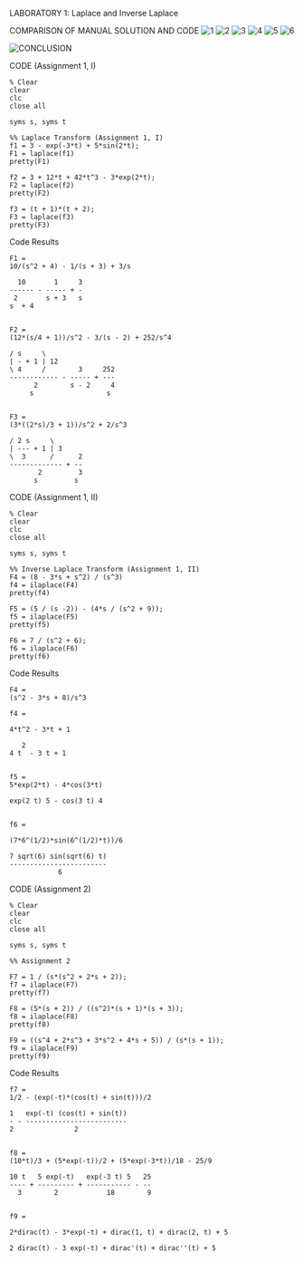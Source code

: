 LABORATORY 1: Laplace and Inverse Laplace 

COMPARISON OF MANUAL SOLUTION AND CODE
![1](https://github.com/Lenyilagan/G_3_Assignment_2024/assets/159031775/e888d58b-3fb2-4a15-83e5-4e8d9433ac55)
![2](https://github.com/Lenyilagan/G_3_Assignment_2024/assets/159031775/688c4170-2098-4971-a9da-338031307352)
![3](https://github.com/Lenyilagan/G_3_Assignment_2024/assets/159031775/c3a4e4bc-94c5-4aca-99b4-d5f959b008d5)
![4](https://github.com/Lenyilagan/G_3_Assignment_2024/assets/160506092/7c4d8edb-333b-42fd-96ff-3a5ccf082853)
![5](https://github.com/Lenyilagan/G_3_Assignment_2024/assets/160506092/05a5a040-0674-4fb5-9e41-27a100e38af9)
![6](https://github.com/Lenyilagan/G_3_Assignment_2024/assets/161393545/52fdbc20-1efa-4cc8-b4c2-9c0e67d8054b)

![CONCLUSION](https://github.com/Lenyilagan/G_3_Assignment_2024/assets/160560665/d32fc5ee-8d0d-423e-b45e-c09cb16eb0b6)

CODE (Assignment 1, I)

    % Clear
    clear
    clc
    close all
    
    syms s, syms t
    
    %% Laplace Transform (Assignment 1, I)
    f1 = 3 - exp(-3*t) + 5*sin(2*t);
    F1 = laplace(f1)
    pretty(F1)
    
    f2 = 3 + 12*t + 42*t^3 - 3*exp(2*t);
    F2 = laplace(f2)
    pretty(F2)
    
    f3 = (t + 1)*(t + 2);
    F3 = laplace(f3)
    pretty(F3)

Code Results

    F1 =
    10/(s^2 + 4) - 1/(s + 3) + 3/s
     
      10       1     3
    ------ - ----- + -
     2       s + 3   s
    s  + 4
    
     
    F2 = 
    (12*(s/4 + 1))/s^2 - 3/(s - 2) + 252/s^4
     
    / s     \
    | - + 1 | 12
    \ 4     /        3     252
    ------------ - ----- + ---
          2        s - 2     4
         s                  s
    
     
    F3 =  
    (3*((2*s)/3 + 1))/s^2 + 2/s^3
     
    / 2 s     \
    | --- + 1 | 3
    \  3      /      2
    ------------- + --
           2         3
          s         s

CODE (Assignment 1, II)

    % Clear
    clear
    clc
    close all
    
    syms s, syms t
    
    %% Inverse Laplace Transform (Assignment 1, II)
    F4 = (8 - 3*s + s^2) / (s^3)
    f4 = ilaplace(F4)
    pretty(f4)
    
    F5 = (5 / (s -2)) - (4*s / (s^2 + 9));
    f5 = ilaplace(F5)
    pretty(f5)
    
    F6 = 7 / (s^2 + 6);
    f6 = ilaplace(F6)
    pretty(f6)


Code Results

    F4 =
    (s^2 - 3*s + 8)/s^3
     
    f4 =
     
    4*t^2 - 3*t + 1
     
       2
    4 t  - 3 t + 1
    
     
    f5 =
    5*exp(2*t) - 4*cos(3*t)
     
    exp(2 t) 5 - cos(3 t) 4
    
     
    f6 =
     
    (7*6^(1/2)*sin(6^(1/2)*t))/6
     
    7 sqrt(6) sin(sqrt(6) t)
    ------------------------
                6
                
CODE (Assignment 2)

    % Clear
    clear
    clc
    close all
    
    syms s, syms t
    
    %% Assignment 2
    
    F7 = 1 / (s*(s^2 + 2*s + 2));
    f7 = ilaplace(F7)
    pretty(f7)
    
    F8 = (5*(s + 2)) / ((s^2)*(s + 1)*(s + 3));
    f8 = ilaplace(F8)
    pretty(f8)
    
    F9 = ((s^4 + 2*s^3 + 3*s^2 + 4*s + 5)) / (s*(s + 1));
    f9 = ilaplace(F9)
    pretty(f9)


Code Results

    f7 =
    1/2 - (exp(-t)*(cos(t) + sin(t)))/2
     
    1   exp(-t) (cos(t) + sin(t))
    - - -------------------------
    2               2
    
     
    f8 =
    (10*t)/3 + (5*exp(-t))/2 + (5*exp(-3*t))/18 - 25/9
     
    10 t   5 exp(-t)   exp(-3 t) 5   25
    ---- + --------- + ----------- - --
      3        2            18        9
    
     
    f9 =
     
    2*dirac(t) - 3*exp(-t) + dirac(1, t) + dirac(2, t) + 5
     
    2 dirac(t) - 3 exp(-t) + dirac'(t) + dirac''(t) + 5
    
